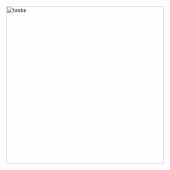 <img width="421" alt="tasks" src="https://github.com/user-attachments/assets/6fc4b715-f194-435a-bebf-507756196a5c" />
